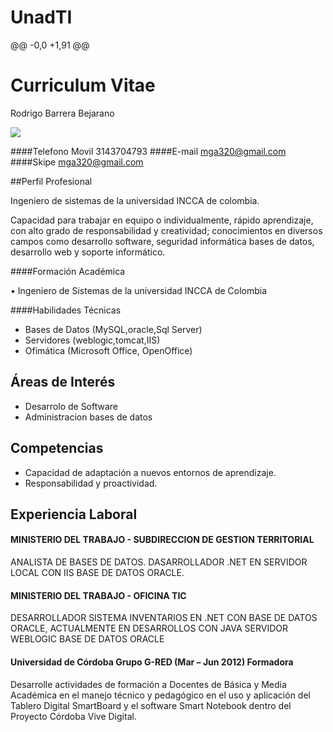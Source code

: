 # UnadTI
@@ -0,0 +1,91 @@
# Curriculum Vitae
Rodrigo Barrera Bejarano


![](https://github.com/rabarrerab/UnadTI/1.jpg)

####Telefono Movil				3143704793
####E-mail				mga320@gmail.com
####Skipe mga320@gmail.com

##Perfil Profesional

Ingeniero de sistemas de la universidad INCCA de colombia.

Capacidad para trabajar en equipo o individualmente, rápido aprendizaje, con alto grado de responsabilidad y creatividad; 
conocimientos en diversos campos como desarrollo software, seguridad informática bases de datos, desarrollo web y soporte informático.

####Formación Académica	

•	Ingeniero de Sistemas de la universidad INCCA de Colombia


####Habilidades Técnicas


- Bases de Datos (MySQL,oracle,Sql Server)
- Servidores (weblogic,tomcat,IIS)
- Ofimática (Microsoft Office,  OpenOffice)

## Áreas de Interés

- Desarrolo de Software
- Administracion bases de datos


## Competencias 

-	Capacidad de adaptación a nuevos entornos de aprendizaje.
-	Responsabilidad y proactividad.




## Experiencia Laboral

#### MINISTERIO DEL TRABAJO - 	SUBDIRECCION DE GESTION TERRITORIAL
ANALISTA DE BASES DE DATOS.
DASARROLLADOR .NET EN SERVIDOR LOCAL CON IIS BASE DE DATOS ORACLE.

#### MINISTERIO DEL TRABAJO - OFICINA TIC
DESARROLLADOR SISTEMA INVENTARIOS EN .NET CON BASE DE DATOS ORACLE, ACTUALMENTE EN DESARROLLOS CON JAVA SERVIDOR WEBLOGIC BASE DE DATOS ORACLE
#### Universidad de Córdoba Grupo G-RED (Mar – Jun 2012) Formadora
Desarrolle actividades de formación a Docentes de Básica y Media Académica en el manejo técnico y pedagógico en el uso y aplicación del Tablero Digital SmartBoard y el software Smart Notebook dentro del Proyecto Córdoba Vive Digital.
